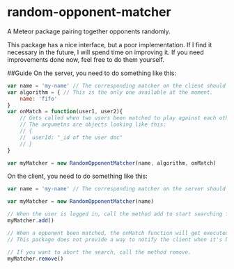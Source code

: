 # random-opponent-matcher
A Meteor package pairing together opponents randomly.

This package has a nice interface, but a poor implementation. If I find it
necessary in the future, I will spend time on improving it. If you need
improvements done now, feel free to do them yourself.

##Guide
On the server, you need to do something like this:

```javascript
var name = 'my-name' // The corresponding matcher on the client should have the same name.
var algorithm = { // This is the only one available at the moment.
	name: 'fifo'
}
var onMatch = function(user1, user2){
	// Gets called when two users been matched to play against each other.
	// The argumetns are objects looking like this:
	// {
	// 	userId: "_id of the user doc"
	// }
}

var myMatcher = new RandomOpponentMatcher(name, algorithm, onMatch)
```

On the client, you need to do something like this:

```javascript
var name = 'my-name' // The corresponding matcher on the server should have the same name.

var myMatcher = new RandomOpponentMatcher(name)

// When the user is logged in, call the method add to start searching for an opponent for the user.
myMatcher.add()

// When a opponent been matched, the onMatch function will get executed on the server.
// This package does not provide a way to notify the client when it's been matched.

// If you want to abort the search, call the method remove.
myMatcher.remove()
```